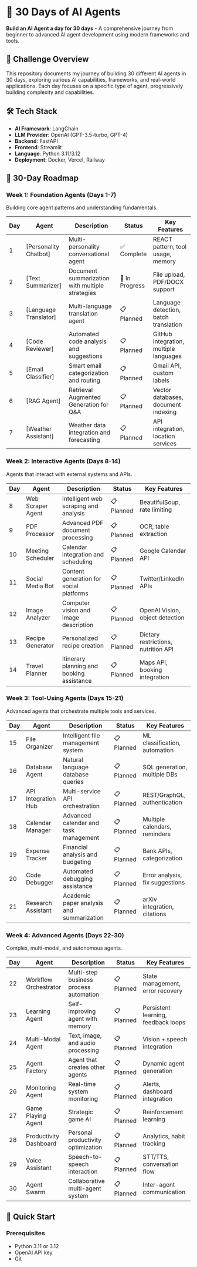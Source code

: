 # 🤖 30 Days of AI Agents

**Build an AI Agent a day for 30 days** - A comprehensive journey from beginner to advanced AI agent development using modern frameworks and tools.

## 🎯 Challenge Overview

This repository documents my journey of building 30 different AI agents in 30 days, exploring various AI capabilities, frameworks, and real-world applications. Each day focuses on a specific type of agent, progressively building complexity and capabilities.

## 🛠️ Tech Stack

- **AI Framework**: LangChain
- **LLM Provider**: OpenAI (GPT-3.5-turbo, GPT-4)
- **Backend**: FastAPI
- **Frontend**: Streamlit
- **Language**: Python 3.11/3.12
- **Deployment**: Docker, Vercel, Railway

## 📅 30-Day Roadmap

### Week 1: Foundation Agents (Days 1-7)
Building core agent patterns and understanding fundamentals.

| Day | Agent | Description | Status | Key Features |
|-----|-------|-------------|--------|--------------|
| 1 | [Personality Chatbot] | Multi-personality conversational agent | ✅ Complete | REACT pattern, tool usage, memory |
| 2 | [Text Summarizer]| Document summarization with multiple strategies | 🚧 In Progress | File upload, PDF/DOCX support |
| 3 | [Language Translator] | Multi-language translation agent | 📋 Planned | Language detection, batch translation |
| 4 | [Code Reviewer] | Automated code analysis and suggestions | 📋 Planned | GitHub integration, multiple languages |
| 5 | [Email Classifier] | Smart email categorization and routing | 📋 Planned | Gmail API, custom labels |
| 6 | [RAG Agent] | Retrieval Augmented Generation for Q&A | 📋 Planned | Vector databases, document indexing |
| 7 | [Weather Assistant]| Weather data integration and forecasting | 📋 Planned | API integration, location services |

### Week 2: Interactive Agents (Days 8-14)
Agents that interact with external systems and APIs.

| Day | Agent | Description | Status | Key Features |
|-----|-------|-------------|--------|--------------|
| 8 | Web Scraper Agent | Intelligent web scraping and analysis | 📋 Planned | BeautifulSoup, rate limiting |
| 9 | PDF Processor | Advanced PDF document processing | 📋 Planned | OCR, table extraction |
| 10 | Meeting Scheduler | Calendar integration and scheduling | 📋 Planned | Google Calendar API |
| 11 | Social Media Bot | Content generation for social platforms | 📋 Planned | Twitter/LinkedIn APIs |
| 12 | Image Analyzer | Computer vision and image description | 📋 Planned | OpenAI Vision, object detection |
| 13 | Recipe Generator | Personalized recipe creation | 📋 Planned | Dietary restrictions, nutrition API |
| 14 | Travel Planner | Itinerary planning and booking assistance | 📋 Planned | Maps API, booking integration |

### Week 3: Tool-Using Agents (Days 15-21)
Advanced agents that orchestrate multiple tools and services.

| Day | Agent | Description | Status | Key Features |
|-----|-------|-------------|--------|--------------|
| 15 | File Organizer | Intelligent file management system | 📋 Planned | ML classification, automation |
| 16 | Database Agent | Natural language database queries | 📋 Planned | SQL generation, multiple DBs |
| 17 | API Integration Hub | Multi-service API orchestration | 📋 Planned | REST/GraphQL, authentication |
| 18 | Calendar Manager | Advanced calendar and task management | 📋 Planned | Multiple calendars, reminders |
| 19 | Expense Tracker | Financial analysis and budgeting | 📋 Planned | Bank APIs, categorization |
| 20 | Code Debugger | Automated debugging assistance | 📋 Planned | Error analysis, fix suggestions |
| 21 | Research Assistant | Academic paper analysis and summarization | 📋 Planned | arXiv integration, citations |

### Week 4: Advanced Agents (Days 22-30)
Complex, multi-modal, and autonomous agents.

| Day | Agent | Description | Status | Key Features |
|-----|-------|-------------|--------|--------------|
| 22 | Workflow Orchestrator | Multi-step business process automation | 📋 Planned | State management, error recovery |
| 23 | Learning Agent | Self-improving agent with memory | 📋 Planned | Persistent learning, feedback loops |
| 24 | Multi-Modal Agent | Text, image, and audio processing | 📋 Planned | Vision + speech integration |
| 25 | Agent Factory | Agent that creates other agents | 📋 Planned | Dynamic agent generation |
| 26 | Monitoring Agent | Real-time system monitoring | 📋 Planned | Alerts, dashboard integration |
| 27 | Game Playing Agent | Strategic game AI | 📋 Planned | Reinforcement learning |
| 28 | Productivity Dashboard | Personal productivity optimization | 📋 Planned | Analytics, habit tracking |
| 29 | Voice Assistant | Speech-to-speech interaction | 📋 Planned | STT/TTS, conversation flow |
| 30 | Agent Swarm | Collaborative multi-agent system | 📋 Planned | Inter-agent communication |

## 🚀 Quick Start

### Prerequisites
- Python 3.11 or 3.12
- OpenAI API key
- Git


